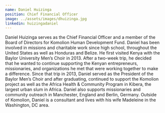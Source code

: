 ```yaml
---
name: Daniel Huizinga
position: Chief Financial Officer
image: ../assets/images/dhuizinga.jpg
linkedin: huizingadaniel
---
```

Daniel Huizinga serves as the Chief Financial Officer and a member of
the Board of Directors for Komolion Human Development Fund. Daniel has
been involved in missions and charitable work since high school,
throughout the United States as well as Honduras and Belize. He first
visited Kenya with the Baylor University Men’s Choir in 2013. After a
two-week trip, he decided that he wanted to continue supporting the
Kenyan entrepreneurs, missionaries, and organizations he met that were
working together to make a difference. Since that trip in 2013, Daniel
served as the President of the Baylor Men’s Choir and after graduating,
continued to support the Komolion project as well as the Africa Health &
Community Program in Kibera, the largest urban slum in Africa. Daniel
also supports missionaries and community outreach in Manchester, England
and Berlin, Germany. Outside of Komolion, Daniel is a consultant and
lives with his wife Madeleine in the Washington, DC area.
